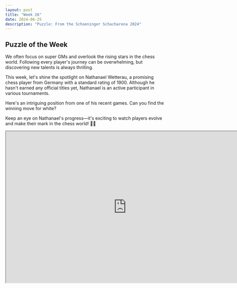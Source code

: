 ```yaml
---
layout: post
title: "Week 26"
date: 2024-06-25
description: "Puzzle: From the Schoeninger Schacharena 2024"
---
```


## Puzzle of the Week

We often focus on super GMs and overlook the rising stars in the chess world. Following every player's journey can be overwhelming, but discovering new talents is always thrilling.

This week, let's shine the spotlight on Nathanael Wetterau, a promising chess player from Germany with a standard rating of 1900. Although he hasn't earned any official titles yet, Nathanael is an active participant in various tournaments.

Here's an intriguing position from one of his recent games. Can you find the winning move for white?

Keep an eye on Nathanael's progress—it's exciting to watch players evolve and make their mark in the chess world! 🌟👑

<iframe src="https://fritz.chessbase.com?fen=3rn1k1/pp4pp/5q2/2QPp3/PBb5/7P/1P4P1/R2R2K1 b - - 0 1" style="width:760px;height:480px"></iframe>
